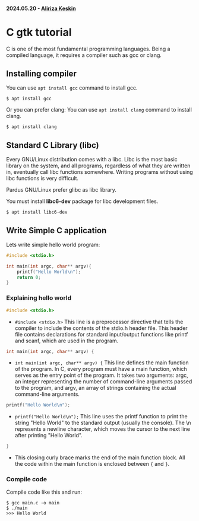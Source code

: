 #### 2024.05.20 - [Aliriza Keskin](https://github.com/sulincix)

# C gtk tutorial

C is one of the most fundamental programming languages.
Being a compiled language, it requires a compiler such as gcc or clang.

## Installing compiler

You can use `apt install gcc` command to install gcc.

```shell
$ apt install gcc
```

Or you can prefer clang:
You can use `apt install clang` command to install clang.

```shell
$ apt install clang
```

## Standard C Library (libc)

Every GNU/Linux distribution comes with a libc.
Libc is the most basic library on the system, and all programs, regardless of what they are written in, eventually call libc functions somewhere.
Writing programs without using libc functions is very difficult.

Pardus GNU/Linux prefer glibc as libc library.

You must install **libc6-dev** package for libc development files.

```shell
$ apt install libc6-dev
```

## Write Simple C application

Lets write simple hello world program:

```c
#include <stdio.h>

int main(int argc, char** argv){
    printf("Hello World\n");
    return 0;
}
```

### Explaining hello world

```c
#include <stdio.h>
```

- `#include <stdio.h>` This line is a preprocessor directive that tells the compiler to include the contents of the stdio.h header file.
  This header file contains declarations for standard input/output functions like printf and scanf, which are used in the program.

```c
int main(int argc, char** argv) {
```

- `int main(int argc, char** argv) {` This line defines the main function of the program.
  In C, every program must have a main function, which serves as the entry point of the program. It takes two arguments: argc, an integer representing the number of command-line arguments passed to the program, and argv, an array of strings containing the actual command-line arguments.

```c
printf("Hello World\n");
```

- `printf("Hello World\n");` This line uses the printf function to print the string "Hello World" to the standard output (usually the console).
  The \n represents a newline character, which moves the cursor to the next line after printing "Hello World".

```c
}
```

- This closing curly brace marks the end of the main function block.
  All the code within the main function is enclosed between `{` and `}`.

### Compile code

Compile code like this and run:

```shell
$ gcc main.c -o main
$ ./main
>>> Hello World
```
